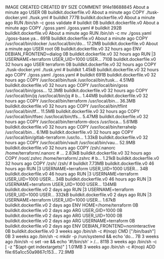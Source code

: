 IMAGE CREATED CREATED BY SIZE COMMENT
9f4e18688845 About a minute ago USER 0B buildkit.dockerfile.v0
<missing> About a minute ago COPY ./tusk-docker.yml ./tusk.yml # buildkit 777B buildkit.dockerfile.v0
<missing> About a minute ago RUN /bin/sh -c goss validate # buildkit 0B buildkit.dockerfile.v0
<missing> About a minute ago COPY ./goss.yaml ./goss.yaml # buildkit 292B buildkit.dockerfile.v0
<missing> About a minute ago RUN /bin/sh -c mv ./goss.yaml ./goss-base.ya… 691B buildkit.dockerfile.v0
<missing> About a minute ago COPY /usr/local/bin/docker /usr/local/bin/do… 17.2MB buildkit.dockerfile.v0
<missing> About a minute ago USER root 0B buildkit.dockerfile.v0
<missing> 32 hours ago ENV DEBIAN_FRONTEND=dialog 0B buildkit.dockerfile.v0
<missing> 32 hours ago RUN |3 USERNAME=terraform USER_UID=1000 USER… 710B buildkit.dockerfile.v0
<missing> 32 hours ago USER terraform 0B buildkit.dockerfile.v0
<missing> 32 hours ago COPY ./tusk-docker.yml ./tusk.yml # buildkit 1.45kB buildkit.dockerfile.v0
<missing> 32 hours ago COPY ./goss.yaml ./goss.yaml # buildkit 691B buildkit.dockerfile.v0
<missing> 32 hours ago COPY /usr/local/bin/tusk /usr/local/bin/tusk… 4.51MB buildkit.dockerfile.v0
<missing> 32 hours ago COPY /usr/local/bin/goss /usr/local/bin/goss… 12.3MB buildkit.dockerfile.v0
<missing> 32 hours ago COPY /usr/local/bin/jq /usr/local/bin/jq # b… 1.44MB buildkit.dockerfile.v0
<missing> 32 hours ago COPY /usr/local/bin/terraform /usr/local/bin… 36.3MB buildkit.dockerfile.v0
<missing> 32 hours ago COPY /usr/local/bin/tflint /usr/local/bin/tf… 11.5MB buildkit.dockerfile.v0
<missing> 32 hours ago COPY /usr/local/bin/tfsec /usr/local/bin/tfs… 5.47MB buildkit.dockerfile.v0
<missing> 32 hours ago COPY /usr/local/bin/terraform-docs /usr/loca… 5.61MB buildkit.dockerfile.v0
<missing> 32 hours ago COPY /usr/local/bin/terrahelp /usr/local/bin… 6.1MB buildkit.dockerfile.v0
<missing> 32 hours ago COPY /usr/local/bin/gitlab-terraform /usr/lo… 1.33kB buildkit.dockerfile.v0
<missing> 32 hours ago COPY /usr/local/bin/vault /usr/local/bin/vau… 52.9MB buildkit.dockerfile.v0
<missing> 32 hours ago COPY /zsh/.nanorc /home/terraform/.nanorc # … 2.83kB buildkit.dockerfile.v0
<missing> 32 hours ago COPY /root/.zshrc /home/terraform/.zshrc # b… 1.21kB buildkit.dockerfile.v0
<missing> 32 hours ago COPY /zsh/ /zsh/ # buildkit 7.73MB buildkit.dockerfile.v0
<missing> 46 hours ago RUN |3 USERNAME=terraform USER_UID=1000 USER… 34B buildkit.dockerfile.v0
<missing> 46 hours ago RUN |3 USERNAME=terraform USER_UID=1000 USER… 34B buildkit.dockerfile.v0
<missing> 46 hours ago RUN |3 USERNAME=terraform USER_UID=1000 USER… 134MB buildkit.dockerfile.v0
<missing> 2 days ago RUN |3 USERNAME=terraform USER_UID=1000 USER… 332kB buildkit.dockerfile.v0
<missing> 2 days ago RUN |3 USERNAME=terraform USER_UID=1000 USER… 1.67kB buildkit.dockerfile.v0
<missing> 2 days ago ENV HOME=/home/terraform 0B buildkit.dockerfile.v0
<missing> 2 days ago ARG USER_GID=1000 0B buildkit.dockerfile.v0
<missing> 2 days ago ARG USER_UID=1000 0B buildkit.dockerfile.v0
<missing> 2 days ago ARG USERNAME=terraform 0B buildkit.dockerfile.v0
<missing> 2 days ago ENV DEBIAN_FRONTEND=noninteractive 0B buildkit.dockerfile.v0
<missing> 3 weeks ago /bin/sh -c #(nop) CMD ["/bin/bash"] 0B
<missing> 3 weeks ago /bin/sh -c mkdir -p /run/systemd && echo 'do… 7B
<missing> 3 weeks ago /bin/sh -c set -xe && echo '#!/bin/sh' > /… 811B
<missing> 3 weeks ago /bin/sh -c [ -z "$(apt-get indextargets)" ] 1.01MB
<missing> 3 weeks ago /bin/sh -c #(nop) ADD file:65a1cc50a9867c153… 72.9MB
